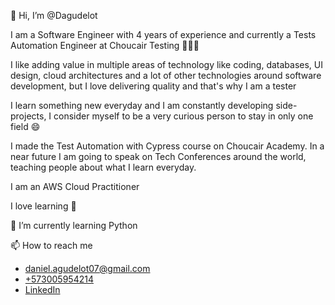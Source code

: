 👋 Hi, I’m @Dagudelot

I am a Software Engineer with 4 years of experience and currently a Tests Automation Engineer at Choucair Testing 🧑🏼‍💻

I like adding value in multiple areas of technology like coding, databases, UI design, cloud architectures and a lot of other technologies around software development, but I love delivering quality and that's why I am a tester

I learn something new everyday and I am constantly developing side-projects, I consider myself to be a very curious person to stay in only one field 😄

I made the Test Automation with Cypress course on Choucair Academy.
In a near future I am going to speak on Tech Conferences around the world, teaching people about what I learn everyday.

I am an AWS Cloud Practitioner 

I love learning 💞️

🌱 I’m currently learning Python

📫 How to reach me
- daniel.agudelot07@gmail.com
- [+573005954214](https://api.whatsapp.com/send?phone=573005954214)
- [LinkedIn](https://linkedin.com/in/dagudelot)
